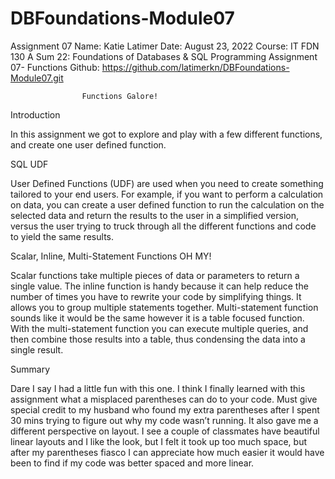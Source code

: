# DBFoundations-Module07
Assignment 07
Name: Katie Latimer
Date: August 23, 2022
Course: IT FDN 130 A Sum 22: Foundations of Databases & SQL Programming
Assignment 07- Functions
Github: https://github.com/latimerkn/DBFoundations-Module07.git 

					Functions Galore!

Introduction

In this assignment we got to explore and play with a few different functions, and create one user defined function.

SQL UDF

User Defined Functions (UDF) are used when you need to create something tailored to your end users. For example, if you want to perform a calculation on data, you can create a user defined function to run the calculation on the selected data and return the results to the user in a simplified version, versus the user trying to truck through all the different functions and code to yield the same results.

Scalar, Inline, Multi-Statement Functions OH MY!

Scalar functions take multiple pieces of data or parameters to return a single value. The inline function is handy because it can help reduce the number of times you have to rewrite your code by simplifying things. It allows you to group multiple statements together. Multi-statement function sounds like it would be the same however it is a table focused function. With the multi-statement function you can execute multiple queries, and then combine those results into a table, thus condensing the data into a single result.

Summary

Dare I say I had a little fun with this one. I think I finally learned with this assignment what a misplaced parentheses can do to your code. Must give special credit to my husband who found my extra parentheses after I spent 30 mins trying to figure out why my code wasn’t running. It also gave me a different perspective on layout. I see a couple of classmates have beautiful linear layouts and I like the look, but I felt it took up too much space, but after my parentheses fiasco I can appreciate how much easier it would have been to find if my code was better spaced and more linear.
